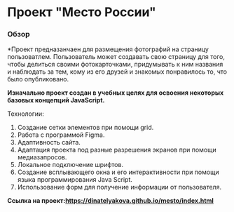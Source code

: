 # Проект "Место России"

### Обзор

*Проект предназанчаен для размещения фотографий на страницу пользоватлем.  Пользователь может создавать свою страницу для того, чтобы делиться своими фотокарточками,  придумывать к ним названия и наблюдать за тем, кому из его друзей и знакомых понравилось то, что было опубликовано.

**Изначально проект создан в учебных целях для освоения некоторых базовых концепций JavaScript.**

Технологии: 
1. Создание сетки элементов при помощи grid.
2. Работа с программой Figma.
3. Адаптивность сайта.
5. Адаптация проекта под разные разрешения экранов при помощи медиазапросов.
6. Локальное подключение шрифтов.
7. Создание всплывающего окна и его интерактивности при помощи языка программирования Java Script.
8. Использование форм для получение информации от пользователя.

**Ссылка на проект:https://dinatelyakova.github.io/mesto/index.html**
